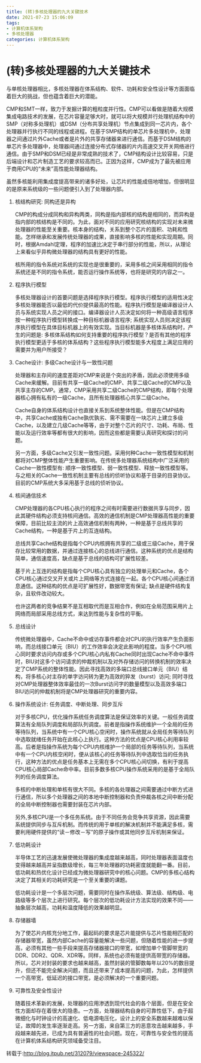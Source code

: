 ```yaml
---
title: (转)多核处理器的九大关键技术
date: 2021-07-23 15:06:09
tags: 
- 计算机体系架构
- 多核处理器
categories: 计算机体系架构
---
```


# (转)多核处理器的九大关键技术

与单核处理器相比，多核处理器在体系结构、软件、功耗和安全性设计等方面面临着巨大的挑战，但也蕴含着巨大的潜能。

CMP和SMT一样，致力于发掘计算的粗粒度并行性。CMP可以看做是随着大规模集成电路技术的发展，在芯片容量足够大时，就可以将大规模并行处理机结构中的SMP（对称多处理机）或DSM（分布共享处理机）节点集成到同一芯片内，各个处理器并行执行不同的线程或进程。在基于SMP结构的单芯片多处理机中，处理器之间通过片外Cache或者是片外的共享存储器来进行通信。而基于DSM结构的单芯片多处理器中，处理器间通过连接分布式存储器的片内高速交叉开关网络进行通信。由于SMP和DSM已经是非常成熟的技术了，CMP结构设计比较容易，只是后端设计和芯片制造工艺的要求较高而已。正因为这样，CMP成为了最先被应用于商用CPU的“未来”高性能处理器结构。

虽然多核能利用集成度提高带来的诸多好处，让芯片的性能成倍地增加，但很明显的是原来系统级的一些问题便引入到了处理器内部。

1. 核结构研究: 同构还是异构
   
   CMP的构成分成同构和异构两类，同构是指内部核的结构是相同的，而异构是指内部的核结构是不同的。为此，面对不同的应用研究核结构的实现对未来微处理器的性能至关重要。核本身的结构，关系到整个芯片的面积、功耗和性能。怎样继承和发展传统处理器的成果，直接影响多核的性能和实现周期。同时，根据Amdahl定理，程序的加速比决定于串行部分的性能，所以，从理论上来看似乎异构微处理器的结构具有更好的性能。
   
   核所用的指令系统对系统的实现也是很重要的，采用多核之间采用相同的指令系统还是不同的指令系统，能否运行操作系统等，也将是研究的内容之一。
   
2. 程序执行模型
   
   多核处理器设计的首要问题是选择程序执行模型。程序执行模型的适用性决定多核处理器能否以最低的代价提供最高的性能。程序执行模型是编译器设计人员与系统实现人员之间的接口。编译器设计人员决定如何将一种高级语言程序按一种程序执行模型转换成一种目标机器语言程序; 系统实现人员则决定该程序执行模型在具体目标机器上的有效实现。当目标机器是多核体系结构时，产生的问题是: 多核体系结构如何支持重要的程序执行模型？是否有其他的程序执行模型更适于多核的体系结构？这些程序执行模型能多大程度上满足应用的需要并为用户所接受？

3. Cache设计: 多级Cache设计与一致性问题
   
   处理器和主存间的速度差距对CMP来说是个突出的矛盾，因此必须使用多级Cache来缓解。目前有共享一级Cache的CMP、共享二级Cache的CMP以及共享主存的CMP。通常，CMP采用共享二级Cache的CMP结构，即每个处理器核心拥有私有的一级Cache，且所有处理器核心共享二级Cache。

   Cache自身的体系结构设计也直接关系到系统整体性能。但是在CMP结构中，共享Cache或独有Cache孰优孰劣、需不需要在一块芯片上建立多级Cache，以及建立几级Cache等等，由于对整个芯片的尺寸、功耗、布局、性能以及运行效率等都有很大的影响，因而这些都是需要认真研究和探讨的问题。
   
   另一方面，多级Cache又引发一致性问题。采用何种Cache一致性模型和机制都将对CMP整体性能产生重要影响。在传统多处理器系统结构中广泛采用的Cache一致性模型有: 顺序一致性模型、弱一致性模型、释放一致性模型等。与之相关的Cache一致性机制主要有总线的侦听协议和基于目录的目录协议。目前的CMP系统大多采用基于总线的侦听协议。
   
4. 核间通信技术
   
   CMP处理器的各CPU核心执行的程序之间有时需要进行数据共享与同步，因此其硬件结构必须支持核间通信。高效的通信机制是CMP处理器高性能的重要保障，目前比较主流的片上高效通信机制有两种，一种是基于总线共享的Cache结构，一种是基于片上的互连结构。

   总线共享Cache结构是指每个CPU内核拥有共享的二级或三级Cache，用于保存比较常用的数据，并通过连接核心的总线进行通信。这种系统的优点是结构简单，通信速度高，缺点是基于总线的结构可扩展性较差。

   基于片上互连的结构是指每个CPU核心具有独立的处理单元和Cache，各个CPU核心通过交叉开关或片上网络等方式连接在一起。各个CPU核心间通过消息通信。这种结构的优点是可扩展性好，数据带宽有保证; 缺点是硬件结构复杂，且软件改动较大。

   也许这两者的竞争结果不是互相取代而是互相合作，例如在全局范围采用片上网络而局部采用总线方式，来达到性能与复杂性的平衡。

5. 总线设计
   
   传统微处理器中，Cache不命中或访存事件都会对CPU的执行效率产生负面影响，而总线接口单元（BIU）的工作效率会决定此影响的程度。当多个CPU核心同时要求访问内存或多个CPU核心内私有Cache同时出现Cache不命中事件时，BIU对这多个访问请求的仲裁机制以及对外存储访问的转换机制的效率决定了CMP系统的整体性能。因此寻找高效的多端口总线接口单元（BIU）结构，将多核心对主存的单字访问转为更为高效的猝发（burst）访问; 同时寻找对CMP处理器整体效率最佳的一次Burst访问字的数量模型以及高效多端口BIU访问的仲裁机制将是CMP处理器研究的重要内容。

6. 操作系统设计: 任务调度、中断处理、同步互斥
   
   对于多核CPU，优化操作系统任务调度算法是保证效率的关键。一般任务调度算法有全局队列调度和局部队列调度。前者是指操作系统维护一个全局的任务等待队列，当系统中有一个CPU核心空闲时，操作系统就从全局任务等待队列中选取就绪任务开始在此核心上执行。这种方法的优点是CPU核心利用率较高。后者是指操作系统为每个CPU内核维护一个局部的任务等待队列，当系统中有一个CPU内核空闲时，便从该核心的任务等待队列中选取恰当的任务执行，这种方法的优点是任务基本上无需在多个CPU核心间切换，有利于提高CPU核心局部Cache命中率。目前多数多核CPU操作系统采用的是基于全局队列的任务调度算法。

   多核的中断处理和单核有很大不同。多核的各处理器之间需要通过中断方式进行通信，所以多个处理器之间的本地中断控制器和负责仲裁各核之间中断分配的全局中断控制器也需要封装在芯片内部。

   另外,多核CPU是一个多任务系统。由于不同任务会竞争共享资源，因此需要系统提供同步与互斥机制。而传统的用于单核的解决机制并不能满足多核，需要利用硬件提供的“读－修改－写”的原子操作或其他同步互斥机制来保证。

7. 低功耗设计
   
   半导体工艺的迅速发展使微处理器的集成度越来越高，同时处理器表面温度也变得越来越高并呈指数级增长，每三年处理器的功耗密度就能翻一番。目前，低功耗和热优化设计已经成为微处理器研究中的核心问题。CMP的多核心结构决定了其相关的功耗研究是一个至关重要的课题。

   低功耗设计是一个多层次问题，需要同时在操作系统级、算法级、结构级、电路级等多个层次上进行研究。每个层次的低功耗设计方法实现的效果不同——抽象层次越高，功耗和温度降低的效果越明显。

8. 存储器墙
   
   为了使芯片内核充分地工作，最起码的要求是芯片能提供与芯片性能相匹配的存储器带宽，虽然内部Cache的容量能解决一些问题，但随着性能的进一步提高，必须有其他一些手段来提高存储器接口的带宽，如增加单个管脚带宽的DDR、DDR2、QDR、XDR等。同样，系统也必须有能提供高带宽的存储器。所以，芯片对封装的要求也越来越高，虽然封装的管脚数每年以20%的数目提升，但还不能完全解决问题，而且还带来了成本提高的问题，为此，怎样提供一个高带宽，低延迟的接口带宽，是必须解决的一个重要问题。

9.  可靠性及安全性设计
    
    随着技术革新的发展，处理器的应用渗透到现代社会的各个层面，但是在安全性方面却存在着很大的隐患。一方面，处理器结构自身的可靠性低下，由于超微细化与时钟设计的高速化、低电源电压化，设计上的安全系数越来越难以保证，故障的发生率逐渐走高。另一方面，来自第三方的恶意攻击越来越多，手段越来越先进，已成为具有普遍性的社会问题。现在，可靠性与安全性的提高在计算机体系结构研究领域备受注目。

转载于:http://blog.itpub.net/312079/viewspace-245322/